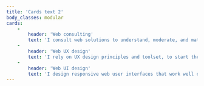 ```yaml
---
title: 'Cards text 2'
body_classes: modular
cards:
    -
        header: 'Web consulting'
        text: 'I consult web solutions to understand, moderate, and match your needs with best available options, with a good understanding of online software, and development possibilities.'
    -
        header: 'Web UX design'
        text: 'I rely on UX design principles and toolset, to start the web design process with good information architecture, site map, and highly organized content. '
    -
        header: 'Web UI design'
        text: 'I design responsive web user interfaces that work well on all devices, for microsites, business websites, web applications, and webshops. Having a background in web development helps me creating interfaces that not only engage, but are reasonable to develop.'
---
```


